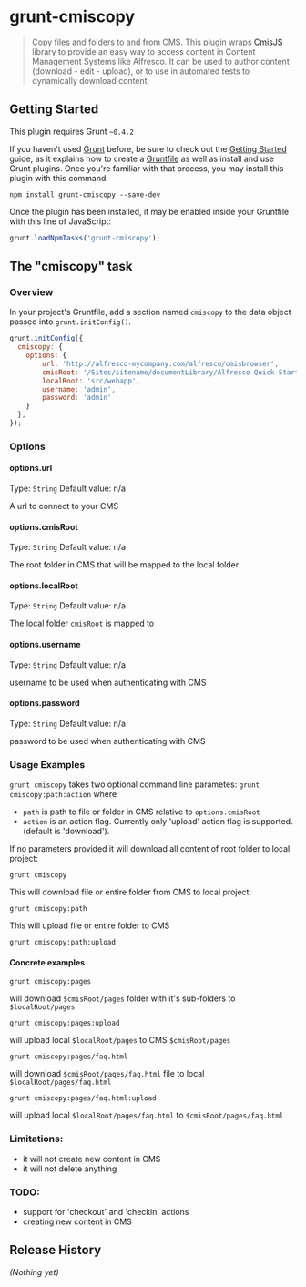 # grunt-cmiscopy

> Copy files and folders to and from CMS.
This plugin wraps [CmisJS](https://npmjs.org/package/cmis) library to provide an easy way to access content in Content Management Systems like Alfresco.
It can be used to author content (download - edit - upload), or to use in automated tests to dynamically download content.

## Getting Started
This plugin requires Grunt `~0.4.2`

If you haven't used [Grunt](http://gruntjs.com/) before, be sure to check out the [Getting Started](http://gruntjs.com/getting-started) guide, as it explains how to create a [Gruntfile](http://gruntjs.com/sample-gruntfile) as well as install and use Grunt plugins. Once you're familiar with that process, you may install this plugin with this command:

```shell
npm install grunt-cmiscopy --save-dev
```

Once the plugin has been installed, it may be enabled inside your Gruntfile with this line of JavaScript:

```js
grunt.loadNpmTasks('grunt-cmiscopy');
```

## The "cmiscopy" task

### Overview
In your project's Gruntfile, add a section named `cmiscopy` to the data object passed into `grunt.initConfig()`.

```js
grunt.initConfig({
  cmiscopy: {
    options: {
        url: 'http://alfresco-mycompany.com/alfresco/cmisbrowser',
        cmisRoot: '/Sites/sitename/documentLibrary/Alfresco Quick Start/Quick Start Editorial/root',
        localRoot: 'src/webapp',
        username: 'admin',
        password: 'admin'
    }
  },
});
```

### Options

#### options.url
Type: `String`
Default value: n/a

A url to connect to your CMS

#### options.cmisRoot
Type: `String`
Default value: n/a

The root folder in CMS that will be mapped to the local folder

#### options.localRoot
Type: `String`
Default value: n/a

The local folder `cmisRoot` is mapped to

#### options.username
Type: `String`
Default value: n/a

username to be used when authenticating with CMS

#### options.password
Type: `String`
Default value: n/a

password to be used when authenticating with CMS

### Usage Examples
`grunt cmiscopy` takes two optional command line parametes: `grunt cmiscopy:path:action`
where 
- `path` is path to file or folder in CMS relative to `options.cmisRoot`
- `action` is an action flag. Currently only 'upload' action flag is supported. (default is 'download'). 

If no parameters provided it will download all content of root folder to local project:
```
grunt cmiscopy
```  

This will download file or entire folder from CMS to local project:
```
grunt cmiscopy:path
```

This will upload file or entire folder to CMS
```
grunt cmiscopy:path:upload
```

#### Concrete examples
```
grunt cmiscopy:pages
```
will download `$cmisRoot/pages` folder with it's sub-folders to `$localRoot/pages`

```
grunt cmiscopy:pages:upload
```
will upload local `$localRoot/pages` to CMS `$cmisRoot/pages`

```
grunt cmiscopy:pages/faq.html
```
will download `$cmisRoot/pages/faq.html` file to local `$localRoot/pages/faq.html`

```
grunt cmiscopy:pages/faq.html:upload
```
will upload local `$localRoot/pages/faq.html` to `$cmisRoot/pages/faq.html`

### Limitations:
- it will not create new content in CMS
- it will not delete anything

### TODO:
- support for 'checkout' and 'checkin' actions
- creating new content in CMS


## Release History
_(Nothing yet)_
